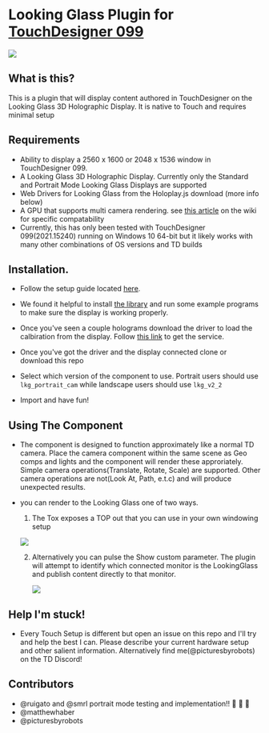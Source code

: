 # Looking Glass Plugin for [TouchDesigner 099](https://www.derivative.ca/)

![](images/header.png)

## What is this?
This is a plugin that will display content authored in TouchDesigner on the Looking Glass 3D Holographic Display. It is native to Touch and requires minimal setup

## Requirements
* Ability to display a 2560 x 1600 or 2048 x 1536 window in TouchDesigner 099.
* A Looking Glass 3D Holographic Display. Currently only the Standard and Portrait Mode Looking Glass Displays are supported
* Web Drivers for Looking Glass from the Holoplay.js download (more info below)
* A GPU that supports multi camera rendering. see [this article](https://docs.derivative.ca/Multi-Camera_Rendering) on the wiki for specific compatability
* Currently, this has only been tested with TouchDesigner 099(2021.15240) running on Windows 10 64-bit but it likely works with many other combinations of OS versions and TD builds



## Installation. 
* Follow the setup guide located [here](https://docs.lookingglassfactory.com/).

* We found it helpful to install [the library](https://docs.lookingglassfactory.com/Gettingstarted/library/) and run some example programs to make sure the display is working properly.

* Once you've seen a couple holograms download the driver to load the calbiration from the display. Follow [this link](https://lookingglassfactory.com/software#holoplay-service) to get the service.

* Once you've got the driver and the display connected clone or download this repo

* Select which version of the component to use. Portrait users should use `lkg_portrait_cam` while landscape users should use `lkg_v2_2`

* Import and have fun!





## Using The Component

* The component is designed to function approximately like a normal TD camera. Place the camera component within the same scene as Geo comps and lights and the component will render these approriately. Simple camera operations(Translate, Rotate, Scale) are supported. Other camera operations are not(Look At, Path, e.t.c) and will produce unexpected results.
* you can render to the Looking Glass one of two ways. 
    1. The Tox exposes a TOP out that you can use in your own windowing setup


    ![](images/info.png)


    2. Alternatively you can pulse the Show custom parameter. The plugin will attempt to identify which connected monitor is the LookingGlass and publish content directly to that monitor.

        ![](images/show_btn.png)


## Help I'm stuck!

* Every Touch Setup is different but open an issue on this repo and I'll try and help the best I can. Please describe your current hardware setup and other salient information. Alternatively find me(@picturesbyrobots) on the TD Discord!


## Contributors
* @ruigato and @smrl portrait mode testing and implementation!! 🙌 🙌 🙌
* @matthewhaber
* @picturesbyrobots
